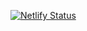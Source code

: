 [![Netlify Status](https://api.netlify.com/api/v1/badges/fb86e686-f2d7-4515-8138-9edfbcbdea68/deploy-status)](https://app.netlify.com/sites/wheelsbot7/deploys)
